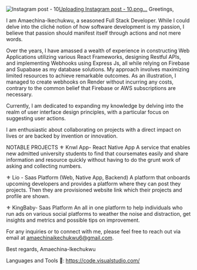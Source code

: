 ![Instagram post - 10](https://github.com/Amaechina-Ikechukwu/Amaechina-Ikechukwu/assets/66841259/db81018e-1df2-4a85-96fc-fff481387b22)[Uploading Instagram post - 10.png…]()
Greetings,

I am Amaechina-Ikechukwu, a seasoned Full Stack Developer. While I could delve into the cliché notion of how software development is my passion, I believe that passion should manifest itself through actions and not mere words.

Over the years, I have amassed a wealth of experience in constructing Web Applications utilizing various React Frameworks, designing Restful APIs, and implementing Webhooks using Express Js, all while relying on Firebase and Supabase as my database solutions. My approach involves maximizing limited resources to achieve remarkable outcomes. As an illustration, I managed to create webhooks on Render without incurring any costs, contrary to the common belief that Firebase or AWS subscriptions are necessary.

Currently, I am dedicated to expanding my knowledge by delving into the realm of user interface design principles, with a particular focus on suggesting user actions.

I am enthusiastic about collaborating on projects with a direct impact on lives or are backed by invention or innovation.

NOTABLE PROJECTS
⚜ Knwl App- React Native App
A service that enables new admitted university students to find that coursemates easily and share information and resource quickly without having to do the grunt work of asking and collecting numbers.

⚜ Lio - Saas Platform (Web, Native App, Backend)
A platform that onboards upcoming developers and provides a platform where they can post they projects. Then they are provisioned website link which their projects and profile are shown.

⚜ KingBaby- Saas Platform
An all in one platform to help individuals who run ads on various social platforms to weather the noise and distraction, get insights and metrics and possible tips on improvement.

For any inquiries or to connect with me, please feel free to reach out via email at amaechinaikechukwu6@gmail.com.

Best regards,
Amaechina-Ikechukwu

Languages and Tools 💠:
https://code.visualstudio.com/ 
<!---
Amaechina-Ikechukwu/Amaechina-Ikechukwu is a ✨ special ✨ repository because its `README.md` (this file) appears on your GitHub profile.
You can click the Preview link to take a look at your changes.
--->
